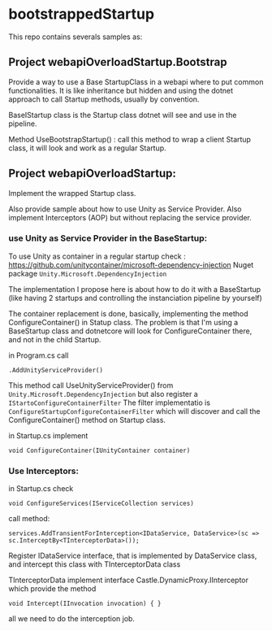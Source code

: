 # bootstrappedStartup

This repo contains severals samples as:

## Project webapiOverloadStartup.Bootstrap

Provide a way to use a Base StartupClass in a webapi where to put common functionalities. 
It is like inheritance but hidden and using the dotnet approach to call Startup methods, usually by convention.

BaseIStartup class is the Startup class dotnet will see and use in the pipeline.

Method UseBootstrapStartup() : call this method to wrap a client Startup class, it will look and work as a regular Startup.

## Project webapiOverloadStartup:

Implement the wrapped Startup class.

Also provide sample about how to use Unity as Service Provider. 
Also implement Interceptors (AOP) but without replacing the service provider.

### use Unity as Service Provider in the BaseStartup: 

To use Unity as container in a regular startup check : 
https://github.com/unitycontainer/microsoft-dependency-injection
Nuget package ```Unity.Microsoft.DependencyInjection```

The implementation I propose here is about how to do it with a BaseStartup 
(like having 2 startups and controlling the instanciation pipeline by yourself)

The container replacement is done, basically, implementing the method ConfigureContainer() in Statup class.
The problem is that I'm using a BaseStartup class and dotnetcore will look for ConfigureContainer there, and not in the child Startup.

in Program.cs call 

```
.AddUnityServiceProvider() 
```
This method call UseUnityServiceProvider() from ```Unity.Microsoft.DependencyInjection``` but also register a ```IStartoConfigureContainerFilter```
The filter implementatio is ```ConfigureStartupConfigureContainerFilter``` which will discover and call the ConfigureContainer() method on Startup class.

in Startup.cs implement 
```
void ConfigureContainer(IUnityContainer container) 
```

### Use Interceptors:

in Startup.cs check 
```
void ConfigureServices(IServiceCollection services) 
```

call method:

```
services.AddTransientForInterception<IDataService, DataService>(sc => sc.InterceptBy<TInterceptorData>());
```

Register IDataService interface, that is implemented by DataService class, and intercept this class with TInterceptorData class 

TInterceptorData implement interface Castle.DynamicProxy.IInterceptor which provide the method  
```
void Intercept(IInvocation invocation) { }
```
all we need to do the interception job.
